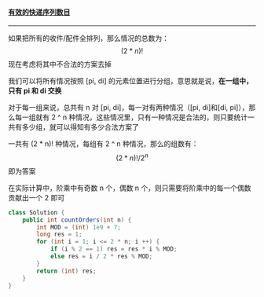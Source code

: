 #### <a href="https://leetcode.cn/problems/count-all-valid-pickup-and-delivery-options/">有效的快递序列数目</a>

------------

如果把所有的收件/配件全排列，那么情况的总数为：
$$
(2 * n) !
$$
现在考虑将其中不合法的方案去掉

我们可以将所有情况按照 [pi, di] 的元素位置进行分组，意思就是说，**在一组中，只有 pi 和 di 交换**

对于每一组来说，总共有 n 对 [pi, di]，每一对有两种情况（[pi, di]和[di, pi]），那么每一组就有 2 ^ n 种情况，这些情况里，只有一种情况是合法的，则只要统计一共有多少组，就可以得知有多少合法方案了

一共有 (2 * n)! 种情况，每组有 2 ^ n 种情况，那么的组数有：
$$
(2 * n)! / 2 ^ n
$$
即为答案

在实际计算中，阶乘中有奇数 n 个，偶数 n 个，则只需要将阶乘中的每一个偶数贡献出一个 2 即可

```java
class Solution {
    public int countOrders(int n) {
        int MOD = (int) 1e9 + 7;
        long res = 1;
        for (int i = 1; i <= 2 * n; i ++) {
            if (i % 2 == 1) res = res * i % MOD;
            else res = i / 2 * res % MOD;
        }
        return (int) res;
    }
}
```

